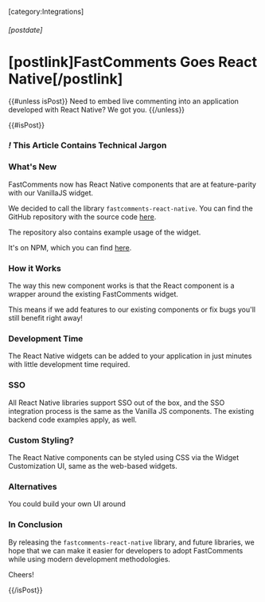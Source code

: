 [category:Integrations]

###### [postdate]
# [postlink]FastComments Goes React Native[/postlink]

{{#unless isPost}}
Need to embed live commenting into an application developed with React Native? We got you.
{{/unless}}

{{#isPost}}

### <i class="circle">!</i> This Article Contains Technical Jargon

### What's New

FastComments now has React Native components that are at feature-parity with our VanillaJS widget.

We decided to call the library `fastcomments-react-native`. You can find the GitHub repository with the source code <a href="https://github.com/FastComments/fastcomments-react-native" target="_blank">here</a>.

The repository also contains example usage of the widget.

It's on NPM, which you can find <a href="https://www.npmjs.com/package/fastcomments-react-native" target="_blank">here</a>.

### How it Works

The way this new component works is that the React component is a wrapper around the existing FastComments widget.
 
This means if we add features to our existing components or fix bugs you'll still benefit right away!

### Development Time

The React Native widgets can be added to your application in just minutes with little development time required.

### SSO

All React Native libraries support SSO out of the box, and the SSO integration process is the same as the Vanilla JS components. The existing
backend code examples apply, as well.

### Custom Styling?

The React Native components can be styled using CSS via the Widget Customization UI, same as the web-based widgets.

### Alternatives

You could build your own UI around 

### In Conclusion

By releasing the `fastcomments-react-native` library, and future libraries, we hope that we can make it easier for developers to adopt FastComments while using modern development
methodologies.

Cheers!

{{/isPost}}
